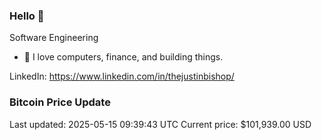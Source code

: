 ### Hello 🤙  

Software Engineering

- 🔭 I love computers, finance, and building things.
  
LinkedIn: https://www.linkedin.com/in/thejustinbishop/  























































































































### Bitcoin Price Update
Last updated: 2025-05-15 09:39:43 UTC
Current price: $101,939.00 USD
